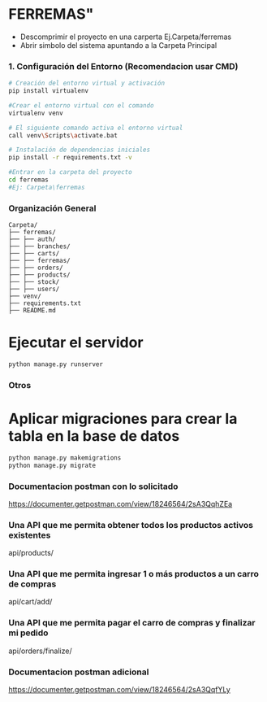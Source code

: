 # FERREMAS" 

- Descomprimir el proyecto en una carperta Ej.Carpeta/ferremas
- Abrir simbolo del sistema apuntando a la Carpeta Principal


### 1. Configuración del Entorno (Recomendacion usar CMD)
```bash
# Creación del entorno virtual y activación
pip install virtualenv

#Crear el entorno virtual con el comando
virtualenv venv

# El siguiente comando activa el entorno virtual 
call venv\Scripts\activate.bat

# Instalación de dependencias iniciales
pip install -r requirements.txt -v

#Entrar en la carpeta del proyecto
cd ferremas
#Ej: Carpeta\ferremas
```

### Organización General
```
Carpeta/
├── ferremas/
├── ├── auth/
├── ├── branches/
├── ├── carts/
├── ├── ferremas/
├── ├── orders/
├── ├── products/
├── ├── stock/
├── ├── users/
├── venv/
├── requirements.txt
├── README.md
```

# Ejecutar el servidor
```bash
python manage.py runserver
```

### Otros

# Aplicar migraciones para crear la tabla en la base de datos
```bash
python manage.py makemigrations
python manage.py migrate
```
### Documentacion postman con lo solicitado
https://documenter.getpostman.com/view/18246564/2sA3QqhZEa


### Una API que me permita obtener todos los productos activos existentes
api/products/

### Una API que me permita ingresar 1 o más productos a un carro de compras
api/cart/add/

### Una API que me permita pagar el carro de compras y finalizar mi pedido
api/orders/finalize/


### Documentacion postman adicional
https://documenter.getpostman.com/view/18246564/2sA3QqfYLy